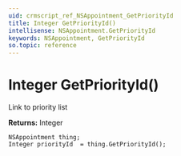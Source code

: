 ```yaml
---
uid: crmscript_ref_NSAppointment_GetPriorityId
title: Integer GetPriorityId()
intellisense: NSAppointment.GetPriorityId
keywords: NSAppointment, GetPriorityId
so.topic: reference
---
```


# Integer GetPriorityId()

Link to priority list

**Returns:** Integer

```crmscript
NSAppointment thing;
Integer priorityId  = thing.GetPriorityId();
```


